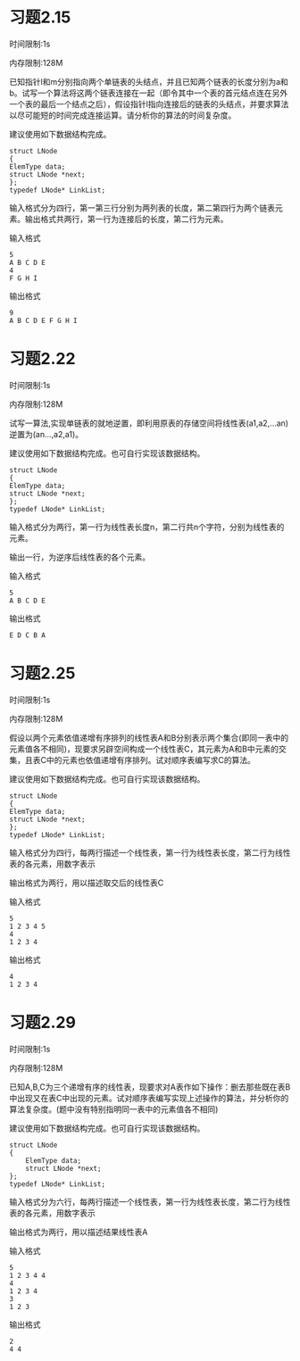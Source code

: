 # 习题2.15
时间限制:1s

内存限制:128M

已知指针l和m分别指向两个单链表的头结点，并且已知两个链表的长度分别为a和b。试写一个算法将这两个链表连接在一起（即令其中一个表的首元结点连在另外一个表的最后一个结点之后），假设指针l指向连接后的链表的头结点，并要求算法以尽可能短的时间完成连接运算。请分析你的算法的时间复杂度。

建议使用如下数据结构完成。

	struct LNode
	{
	ElemType data;
	struct LNode *next;
	};
	typedef LNode* LinkList;
输入格式分为四行，第一第三行分别为两列表的长度，第二第四行为两个链表元素。输出格式共两行，第一行为连接后的长度，第二行为元素。

输入格式

	5
	A B C D E
	4
	F G H I

输出格式

	9
	A B C D E F G H I

# 习题2.22
时间限制:1s

内存限制:128M

试写一算法,实现单链表的就地逆置，即利用原表的存储空间将线性表(a1,a2,...an)逆置为(an...,a2,a1)。

建议使用如下数据结构完成。也可自行实现该数据结构。

	struct LNode
	{
	ElemType data;
	struct LNode *next;
	};
	typedef LNode* LinkList;
    
输入格式分为两行，第一行为线性表长度n，第二行共n个字符，分别为线性表的元素。

输出一行，为逆序后线性表的各个元素。

输入格式

	5
	A B C D E

输出格式

	E D C B A


# 习题2.25
时间限制:1s

内存限制:128M

假设以两个元素依值递增有序排列的线性表A和B分别表示两个集合(即同一表中的元素值各不相同)，现要求另辟空间构成一个线性表C，其元素为A和B中元素的交集，且表C中的元素也依值递增有序排列。试对顺序表编写求C的算法。

建议使用如下数据结构完成。也可自行实现该数据结构。

	struct LNode
	{
	ElemType data;
	struct LNode *next;
	};
	typedef LNode* LinkList;
    
输入格式分为四行，每两行描述一个线性表，第一行为线性表长度，第二行为线性表的各元素，用数字表示

输出格式为两行，用以描述取交后的线性表C

输入格式

	5
	1 2 3 4 5
	4
	1 2 3 4
    
输出格式

	4
	1 2 3 4
    
# 习题2.29
时间限制:1s

内存限制:128M

已知A,B,C为三个递增有序的线性表，现要求对A表作如下操作：删去那些既在表B中出现又在表C中出现的元素。试对顺序表编写实现上述操作的算法，并分析你的算法复杂度。(题中没有特别指明同一表中的元素值各不相同)

建议使用如下数据结构完成。也可自行实现该数据结构。

    struct LNode
    {
        ElemType data;
        struct LNode *next;
    };
    typedef LNode* LinkList;
    
输入格式分为六行，每两行描述一个线性表，第一行为线性表长度，第二行为线性表的各元素，用数字表示

输出格式为两行，用以描述结果线性表A

输入格式

    5
    1 2 3 4 4
    4
    1 2 3 4
    3
    1 2 3

输出格式

    2
    4 4
